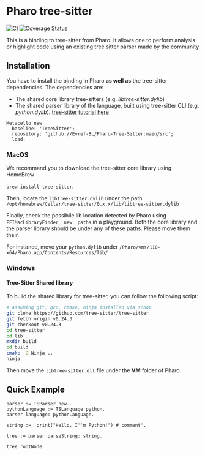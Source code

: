 # Pharo tree-sitter

[![CI](https://github.com/Evref-BL/Pharo-Tree-Sitter/actions/workflows/ci.yml/badge.svg)](https://github.com/Evref-BL/Pharo-Tree-Sitter/actions/workflows/ci.yml)
[![Coverage Status](https://coveralls.io/repos/github/Evref-BL/Pharo-Tree-Sitter/badge.svg?branch=main)](https://coveralls.io/github/Evref-BL/Pharo-Tree-Sitter?branch=main)

This is a binding to tree-sitter from Pharo.
It allows one to perform analysis or highlight code using an existing tree sitter parser made by the community

## Installation

You have to install the binding in Pharo **as well as** the tree-sitter dependencies.
The dependencies are:
- The shared core library tree-sitters (e.g. _libtree-sitter.dylib_)
- The shared parser library of the language, built using tree-sitter CLI (e.g. _python.dylib_). [tree-sitter tutorial here](https://tree-sitter.github.io/tree-sitter/creating-parsers)

  
```st
Metacello new
  baseline: 'TreeSitter';
  repository: 'github://Evref-BL/Pharo-Tree-Sitter:main/src';
  load.
```

### MacOS
We recommand you to download the tree-sitter core library using HomeBrew 

`brew install tree-sitter`. 

Then, locate the `libtree-sitter.dylib` under the path `/opt/homebrew/Cellar/tree-sitter/0.x.x/lib/libtree-sitter.dylib`

Finally, check the possibile lib location detected by Pharo using `FFIMacLibraryFinder  new  paths` in a playground. Both the core library and the parser library should be under any of these paths. Please move them their.  

For instance, move your `python.dylib` under `/Pharo/vms/110-x64/Pharo.app/Contents/Resources/lib/`

### Windows

#### Tree-Sitter Shared library

To build the shared library for tree-sitter, you can follow the following script:

```sh
# assuming git, gcc, cmake, ninja installed via scoop
git clone https://github.com/tree-sitter/tree-sitter
git fetch origin v0.24.3
git checkout v0.24.3
cd tree-sitter
cd lib
mkdir build
cd build
cmake -G Ninja ..
ninja
```

Then move the `libtree-sitter.dll` file under the **VM** folder of Pharo.

## Quick Example

```st
parser := TSParser new.
pythonLanguage := TSLanguage python.
parser language: pythonLanguage.

string := 'print("Hello, I''m Python!") # comment'.

tree := parser parseString: string.

tree rootNode
```
